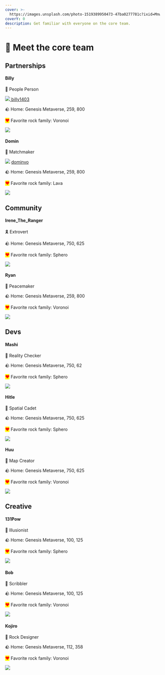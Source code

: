 ```yaml
---
cover: >-
  https://images.unsplash.com/photo-1519389950473-47ba0277781c?ixid=MnwxMjA3fDB8MHxwaG90by1wYWdlfHx8fGVufDB8fHx8&ixlib=rb-1.2.1&auto=format&fit=crop&w=2970&q=80
coverY: 0
description: Get familiar with everyone on the core team.
---
```


# 🥳 Meet the core team

## Partnerships

#### Billy&#x20;

👋 People Person

![](<../.gitbook/assets/image (9).png>)[ billy1403](https://t.me/billy140)

🪨 Home: Genesis Metaverse, 259, 800

<mark style="color:red;">❤</mark>️ Favorite rock family: Voronoi

![](<../.gitbook/assets/ReadyPlayerMe-Avatar (4).png>)

#### Domin

👋 Matchmaker

![](<../.gitbook/assets/image (9).png>) [dominvo](https://t.me/dominvo)

🪨 Home: Genesis Metaverse, 259, 800

<mark style="color:red;">❤</mark>️ Favorite rock family: Lava

![](../.gitbook/assets/ReadyPlayerMe-Domin.png)

####

## Community

#### Irene\_The\_Ranger

🎗️ Extrovert

🪨 Home: Genesis Metaverse, 750, 625

<mark style="color:red;">❤</mark>️ Favorite rock family: Sphero

![](../.gitbook/assets/ReadyPlayerMe-Avatar.png)

#### Ryan

👋 Peacemaker

🪨 Home: Genesis Metaverse, 259, 800

<mark style="color:red;">❤</mark>️ Favorite rock family: Voronoi

![](<../.gitbook/assets/ReadyPlayerMe-Avatar (1).png>)



## Devs

#### Mashi

👷 Reality Checker

🪨 Home: Genesis Metaverse, 750, 62

<mark style="color:red;">❤</mark>️ Favorite rock family: Sphero

![](<../.gitbook/assets/Image from iOS.jpg>)

#### Hitle

👷 Spatial Cadet

🪨 Home: Genesis Metaverse, 750, 625

<mark style="color:red;">❤</mark>️ Favorite rock family: Sphero

![](../.gitbook/assets/kQNKD3vJD.png)

#### Huu

👷 Map Creator

🪨 Home: Genesis Metaverse, 750, 625

<mark style="color:red;">❤</mark>️ Favorite rock family: Voronoi

![](<../.gitbook/assets/man-g (1).png>)

## Creative

#### 131Pow

🎨 Illusionist

🪨 Home: Genesis Metaverse, 100, 125&#x20;

<mark style="color:red;">❤</mark>️ Favorite rock family: Sphero

​![](https://files.gitbook.com/v0/b/gitbook-x-prod.appspot.com/o/spaces%2FeFeQJg5CKOo1s6JUR7s7%2Fuploads%2FaUmQltp9f5mZI7kCP2tX%2Fimage.png?alt=media\&token=ef07402f-0c4d-4f6c-b8d9-6c5d47b8d8e7)

#### Bob

📖 Scribbler

🪨 Home: Genesis Metaverse, 100, 125&#x20;

<mark style="color:red;">❤</mark>️ Favorite rock family: Voronoi

​![](<../.gitbook/assets/ning avatar.png>)

#### Kojiro

🎨️ Rock Designer

🪨 Home: Genesis Metaverse, 112, 358&#x20;

<mark style="color:red;">❤</mark>️ Favorite rock family: Voronoi

![](<../.gitbook/assets/image (1) (2).png>)

